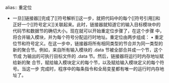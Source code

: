 alias:: 重定位

- 一旦[[链接器]]完成了[[符号解析]]这一步，就把代码中的每个[[符号引用]]和正好一个[[符号定义]]关联起来。此时，链接器就知道它的输入目标模块中的代码节和数据节的确切大小。现在就可以开始重定位步骤了，在这个步骤
  中，将合并输入模块，并为每个符号分配运行时地址。重定位由两步组成：
  • 重定位节和符号定义。在这一步中，链接器将所有相同类型的节合并为同一类型的
  新的聚合节。例如，来自所有输入模块的 .data 节被全部合并成一个节，这个节成
  为输出的可执行目标文件的 .data 节。然后，链接器将运行时内存地址赋给新的聚
  合节，赋给输入模块定义的每个节，以及赋给输入模块定义的每个符号。当这一步
  完成时，程序中的每条指令和全局变星都有唯一的运行时内存地址了。